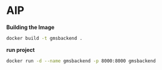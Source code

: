 # AIP
**Building the Image**
```bash
docker build -t gmsbackend .
```
**run project**
```bash
docker run -d --name gmsbackend -p 8000:8000 gmsbackend
```